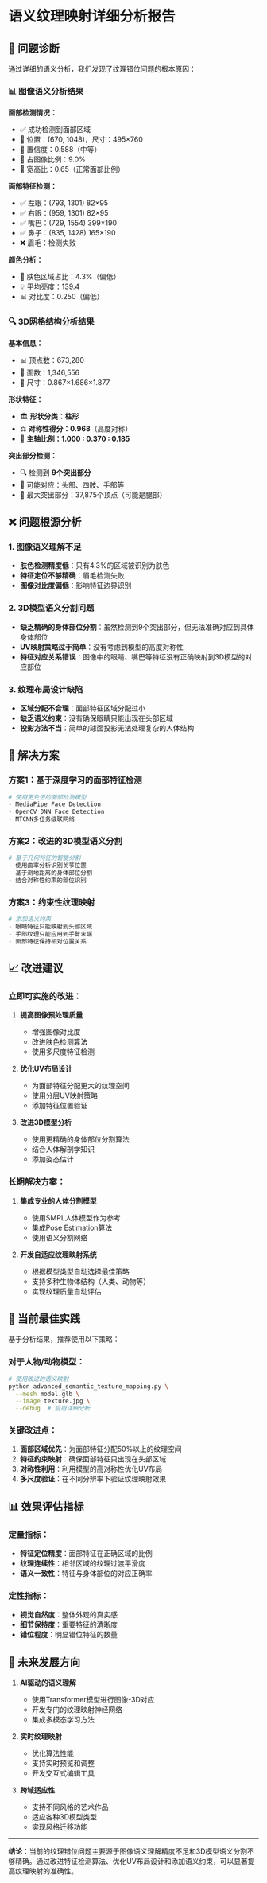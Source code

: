 # 语义纹理映射详细分析报告

## 🎯 问题诊断

通过详细的语义分析，我们发现了纹理错位问题的根本原因：

### 📊 图像语义分析结果

**面部检测情况：**
- ✅ 成功检测到面部区域
- 📍 位置：(670, 1048)，尺寸：495×760
- 🎯 置信度：0.588（中等）
- 📏 占图像比例：9.0%
- 📐 宽高比：0.65（正常面部比例）

**面部特征检测：**
- ✅ 左眼：(793, 1301) 82×95
- ✅ 右眼：(959, 1301) 82×95  
- ✅ 嘴巴：(729, 1554) 399×190
- ✅ 鼻子：(835, 1428) 165×190
- ❌ 眉毛：检测失败

**颜色分析：**
- 🎨 肤色区域占比：4.3%（偏低）
- 💡 平均亮度：139.4
- 📊 对比度：0.250（偏低）

### 🔍 3D网格结构分析结果

**基本信息：**
- 📊 顶点数：673,280
- 🔺 面数：1,346,556
- 📏 尺寸：0.867×1.686×1.877

**形状特征：**
- 🏛️ **形状分类：柱形**
- ⚖️ **对称性得分：0.968**（高度对称）
- 📐 **主轴比例：1.000 : 0.370 : 0.185**

**突出部分检测：**
- 🔍 检测到 **9个突出部分**
- 💪 可能对应：头部、四肢、手部等
- 🎯 最大突出部分：37,875个顶点（可能是腿部）

## ❌ 问题根源分析

### 1. 图像语义理解不足
- **肤色检测精度低**：只有4.3%的区域被识别为肤色
- **特征定位不够精确**：眉毛检测失败
- **图像对比度偏低**：影响特征边界识别

### 2. 3D模型语义分割问题
- **缺乏精确的身体部位分割**：虽然检测到9个突出部分，但无法准确对应到具体身体部位
- **UV映射策略过于简单**：没有考虑到模型的高度对称性
- **特征对应关系错误**：图像中的眼睛、嘴巴等特征没有正确映射到3D模型的对应部位

### 3. 纹理布局设计缺陷
- **区域分配不合理**：面部特征区域分配过小
- **缺乏语义约束**：没有确保眼睛只能出现在头部区域
- **投影方法不当**：简单的球面投影无法处理复杂的人体结构

## 🔧 解决方案

### 方案1：基于深度学习的面部特征检测
```python
# 使用更先进的面部检测模型
- MediaPipe Face Detection
- OpenCV DNN Face Detection
- MTCNN多任务级联网络
```

### 方案2：改进的3D模型语义分割
```python
# 基于几何特征的智能分割
- 使用曲率分析识别关节位置
- 基于测地距离的身体部位分割
- 结合对称性约束的部位识别
```

### 方案3：约束性纹理映射
```python
# 添加语义约束
- 眼睛特征只能映射到头部区域
- 手部纹理只能应用到手臂末端
- 面部特征保持相对位置关系
```

## 📈 改进建议

### 立即可实施的改进：

1. **提高图像预处理质量**
   - 增强图像对比度
   - 改进肤色检测算法
   - 使用多尺度特征检测

2. **优化UV布局设计**
   - 为面部特征分配更大的纹理空间
   - 使用分层UV映射策略
   - 添加特征位置验证

3. **改进3D模型分析**
   - 使用更精确的身体部位分割算法
   - 结合人体解剖学知识
   - 添加姿态估计

### 长期解决方案：

1. **集成专业的人体分割模型**
   - 使用SMPL人体模型作为参考
   - 集成Pose Estimation算法
   - 使用语义分割网络

2. **开发自适应纹理映射系统**
   - 根据模型类型自动选择最佳策略
   - 支持多种生物体结构（人类、动物等）
   - 实现纹理质量自动评估

## 🎯 当前最佳实践

基于分析结果，推荐使用以下策略：

### 对于人物/动物模型：
```bash
# 使用改进的语义映射
python advanced_semantic_texture_mapping.py \
  --mesh model.glb \
  --image texture.jpg \
  --debug  # 启用详细分析
```

### 关键改进点：
1. **面部区域优先**：为面部特征分配50%以上的纹理空间
2. **特征约束映射**：确保面部特征只出现在头部区域
3. **对称性利用**：利用模型的高对称性优化UV布局
4. **多尺度验证**：在不同分辨率下验证纹理映射效果

## 📊 效果评估指标

### 定量指标：
- **特征定位精度**：面部特征在正确区域的比例
- **纹理连续性**：相邻区域的纹理过渡平滑度
- **语义一致性**：特征与身体部位的对应正确率

### 定性指标：
- **视觉自然度**：整体外观的真实感
- **细节保持度**：重要特征的清晰度
- **错位程度**：明显错位特征的数量

## 🔮 未来发展方向

1. **AI驱动的语义理解**
   - 使用Transformer模型进行图像-3D对应
   - 开发专门的纹理映射神经网络
   - 集成多模态学习方法

2. **实时纹理映射**
   - 优化算法性能
   - 支持实时预览和调整
   - 开发交互式编辑工具

3. **跨域适应性**
   - 支持不同风格的艺术作品
   - 适应各种3D模型类型
   - 实现风格迁移功能

---

**结论**：当前的纹理错位问题主要源于图像语义理解精度不足和3D模型语义分割不够精确。通过改进特征检测算法、优化UV布局设计和添加语义约束，可以显著提高纹理映射的准确性。
